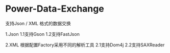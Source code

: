 # Power-Data-Exchange
支持Json / XML 格式的数据交换

1.Json
1.1支持Gson
1.2支持FastJson

2.XML
根据配置Factory采用不同的解析工具
2.1支持Dom4j
2.2支持SAXReader